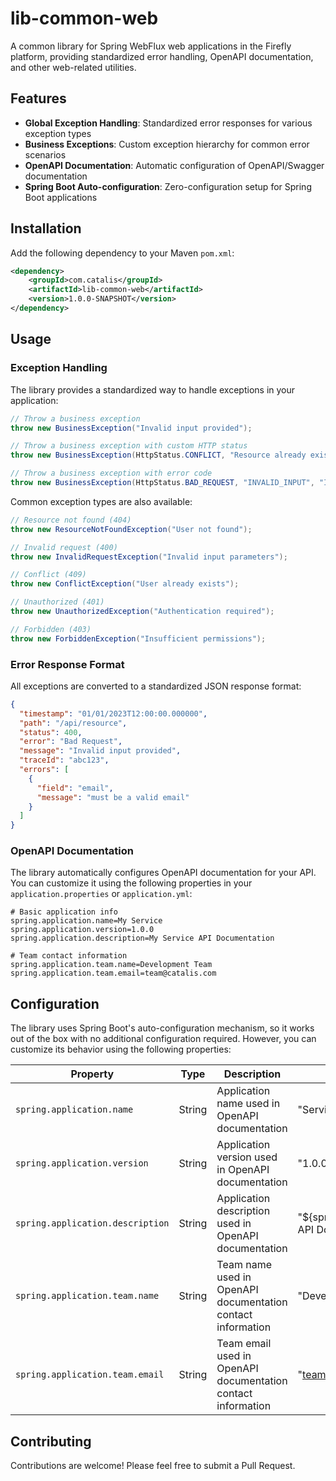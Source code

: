 # lib-common-web

A common library for Spring WebFlux web applications in the Firefly platform, providing standardized error handling, OpenAPI documentation, and other web-related utilities.

## Features

- **Global Exception Handling**: Standardized error responses for various exception types
- **Business Exceptions**: Custom exception hierarchy for common error scenarios
- **OpenAPI Documentation**: Automatic configuration of OpenAPI/Swagger documentation
- **Spring Boot Auto-configuration**: Zero-configuration setup for Spring Boot applications

## Installation

Add the following dependency to your Maven `pom.xml`:

```xml
<dependency>
    <groupId>com.catalis</groupId>
    <artifactId>lib-common-web</artifactId>
    <version>1.0.0-SNAPSHOT</version>
</dependency>
```

## Usage

### Exception Handling

The library provides a standardized way to handle exceptions in your application:

```java
// Throw a business exception
throw new BusinessException("Invalid input provided");

// Throw a business exception with custom HTTP status
throw new BusinessException(HttpStatus.CONFLICT, "Resource already exists");

// Throw a business exception with error code
throw new BusinessException(HttpStatus.BAD_REQUEST, "INVALID_INPUT", "Invalid input provided");
```

Common exception types are also available:

```java
// Resource not found (404)
throw new ResourceNotFoundException("User not found");

// Invalid request (400)
throw new InvalidRequestException("Invalid input parameters");

// Conflict (409)
throw new ConflictException("User already exists");

// Unauthorized (401)
throw new UnauthorizedException("Authentication required");

// Forbidden (403)
throw new ForbiddenException("Insufficient permissions");
```

### Error Response Format

All exceptions are converted to a standardized JSON response format:

```json
{
  "timestamp": "01/01/2023T12:00:00.000000",
  "path": "/api/resource",
  "status": 400,
  "error": "Bad Request",
  "message": "Invalid input provided",
  "traceId": "abc123",
  "errors": [
    {
      "field": "email",
      "message": "must be a valid email"
    }
  ]
}
```

### OpenAPI Documentation

The library automatically configures OpenAPI documentation for your API. You can customize it using the following properties in your `application.properties` or `application.yml`:

```properties
# Basic application info
spring.application.name=My Service
spring.application.version=1.0.0
spring.application.description=My Service API Documentation

# Team contact information
spring.application.team.name=Development Team
spring.application.team.email=team@catalis.com
```

## Configuration

The library uses Spring Boot's auto-configuration mechanism, so it works out of the box with no additional configuration required. However, you can customize its behavior using the following properties:

| Property | Type | Description | Default |
|----------|------|-------------|---------|
| `spring.application.name` | String | Application name used in OpenAPI documentation | "Service" |
| `spring.application.version` | String | Application version used in OpenAPI documentation | "1.0.0" |
| `spring.application.description` | String | Application description used in OpenAPI documentation | "${spring.application.name} API Documentation" |
| `spring.application.team.name` | String | Team name used in OpenAPI documentation contact information | "Development Team" |
| `spring.application.team.email` | String | Team email used in OpenAPI documentation contact information | "team@catalis.com" |

## Contributing

Contributions are welcome! Please feel free to submit a Pull Request.